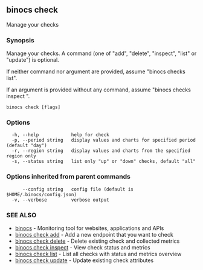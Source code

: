 ## binocs check

Manage your checks

### Synopsis


Manage your checks. A command (one of "add", "delete", "inspect", "list" or "update") is optional.

If neither command nor argument are provided, assume "binocs checks list".
	
If an argument is provided without any command, assume "binocs checks inspect <arg>".


```
binocs check [flags]
```

### Options

```
  -h, --help            help for check
  -p, --period string   display values and charts for specified period (default "day")
  -r, --region string   display values and charts from the specified region only
  -s, --status string   list only "up" or "down" checks, default "all"
```

### Options inherited from parent commands

```
      --config string   config file (default is $HOME/.binocs/config.json)
  -v, --verbose         verbose output
```

### SEE ALSO

* [binocs](binocs.md)	 - Monitoring tool for websites, applications and APIs
* [binocs check add](binocs_check_add.md)	 - Add a new endpoint that you want to check
* [binocs check delete](binocs_check_delete.md)	 - Delete existing check and collected metrics
* [binocs check inspect](binocs_check_inspect.md)	 - View check status and metrics
* [binocs check list](binocs_check_list.md)	 - List all checks with status and metrics overview
* [binocs check update](binocs_check_update.md)	 - Update existing check attributes

